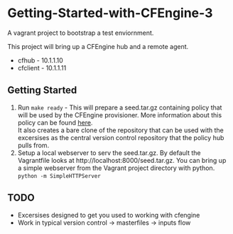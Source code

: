 Getting-Started-with-CFEngine-3
===============================

A vagrant project to bootstrap a test enviornment.

This project will bring up a CFEngine hub and a remote agent.

* cfhub - 10.1.1.10
* cfclient - 10.1.1.11

Getting Started
---------------
1. Run `make ready` - This will prepare a seed.tar.gz containing policy
   that will be used by the CFEngine provisioner. More information about
   this policy can be found [here](https://github.com/nickanderson/Getting-Started-with-CFEngine-3-seed "Getting Started with CFEngine 3 seed Repository").  
   It also creates a bare clone of the repository that can be used with
   the excersises as the central version control repository that the
   policy hub pulls from.
2. Setup a local webserver to serv the seed.tar.gz. By default the 
   Vagrantfile looks at http://localhost:8000/seed.tar.gz. You can
   bring up a simple webserver from the Vagrant project directory
   with python.
   `python -m SimpleHTTPServer`


TODO
----
* Excersises designed to get you used to working with cfengine
* Work in typical version control -> masterfiles -> inputs flow

